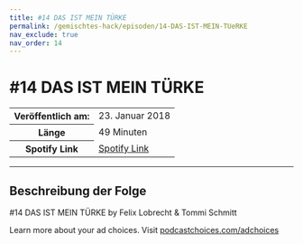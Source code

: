 ```yaml
---
title: #14 DAS IST MEIN TÜRKE
permalink: /gemischtes-hack/episoden/14-DAS-IST-MEIN-TUeRKE
nav_exclude: true
nav_order: 14
---
```


# #14 DAS IST MEIN TÜRKE
<table class="resp-table dcf-table dcf-table-responsive dcf-table-bordered dcf-table-striped dcf-w-100%">
                    <tbody>
                        <tr>
                            <th scope="row">Veröffentlich am:</th>
                            <td data-label="Veröffentlich am:">23. Januar 2018</td>
                        </tr>
                        <tr>
                            <th scope="row">Länge </th>
                            <td data-label="Länge ">49 Minuten</td>
                        </tr><tr>
                                <th scope="row">Spotify Link</th>
                                <td data-label="Spotify Link"><a href="https://open.spotify.com/episode/5i6bIXHDX4bOnlRuitxvXf">Spotify Link</a></td>
                            </tr></tbody>
                </table>

***

## Beschreibung der Folge

<div>
<p>#14 DAS IST MEIN TÜRKE by Felix Lobrecht &amp; Tommi Schmitt</p><p> </p><p>Learn more about your ad choices. Visit <a href="https://podcastchoices.com/adchoices">podcastchoices.com/adchoices</a></p>  
</div>

